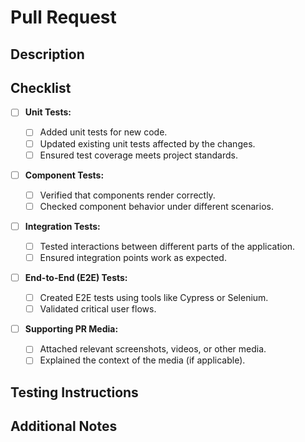 # Pull Request

## Description

<!-- Provide a brief overview of the changes introduced by this PR. -->

## Checklist

- [ ] **Unit Tests:**

  - [ ] Added unit tests for new code.
  - [ ] Updated existing unit tests affected by the changes.
  - [ ] Ensured test coverage meets project standards.

- [ ] **Component Tests:**

  - [ ] Verified that components render correctly.
  - [ ] Checked component behavior under different scenarios.

- [ ] **Integration Tests:**

  - [ ] Tested interactions between different parts of the application.
  - [ ] Ensured integration points work as expected.

- [ ] **End-to-End (E2E) Tests:**

  - [ ] Created E2E tests using tools like Cypress or Selenium.
  - [ ] Validated critical user flows.

- [ ] **Supporting PR Media:**
  - [ ] Attached relevant screenshots, videos, or other media.
  - [ ] Explained the context of the media (if applicable).

## Testing Instructions

<!-- Provide specific instructions for reviewers to test the changes. Include any prerequisites or setup steps. -->

## Additional Notes

<!-- Any other relevant information or considerations for reviewers. -->
